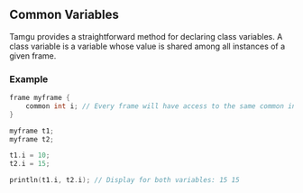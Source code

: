 ## Common Variables

Tamgu provides a straightforward method for declaring class variables. A class variable is a variable whose value is shared among all instances of a given frame.

### Example

```cpp
frame myframe {
    common int i; // Every frame will have access to the same common instance of that variable.
}

myframe t1;
myframe t2;

t1.i = 10;
t2.i = 15;

println(t1.i, t2.i); // Display for both variables: 15 15
```
